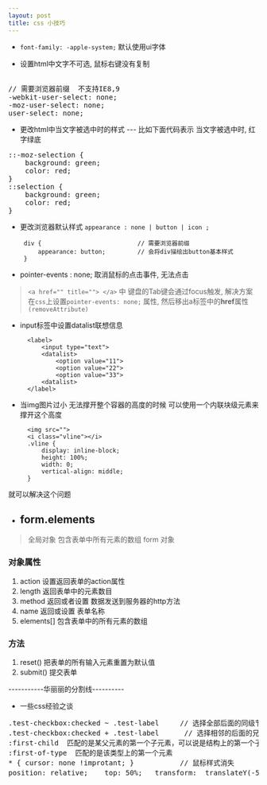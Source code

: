 ```yaml
---
layout: post
title: css 小技巧
---
```




-  `font-family: -apple-system;`  默认使用ui字体

-  设置html中文字不可选, 鼠标右键没有复制 
<pre>	
// 需要浏览器前缀  不支持IE8,9
-webkit-user-select: none;
-moz-user-select: none;
user-select: none;
</pre>

- 更改html中当文字被选中时的样式  ---  比如下面代码表示 当文字被选中时,  红字绿底
<pre>
::-moz-selection {
	background: green;
	color: red;
}
::selection {
	background: green;
	color: red;
}
</pre>

-  更改浏览器默认样式 `appearance : none | button | icon ;`
	

		div {							// 需要浏览器前缀  
			appearance: button;			// 会将div描绘出button基本样式
		}

- pointer-events : none;	取消鼠标的点击事件, 无法点击
> `<a href="" title=""> </a>`  中 键盘的Tab键会通过focus触发,  解决方案 在`css`上设置`pointer-events: none;` 属性,   然后移出a标签中的**href**属性`(removeAttribute)`

- input标签中设置datalist联想信息

		<label>
			<input type="text">
			<datalist>
				<option value="11">
				<option value="22">
				<option value="33">
			<datalist>
		</label>

- 当img图片过小 无法撑开整个容器的高度的时候 可以使用一个内联块级元素来撑开这个高度 
		
		<img src="">
		<i class="vline"></i>
		.vline {
			display: inline-block;
			height: 100%;
			width: 0;
			vertical-align: middle;
		}
就可以解决这个问题
	

- ## form.elements 
> 全局对象  包含表单中所有元素的数组 form 对象

### 对象属性

1. action  设置返回表单的action属性 
2. length  返回表单中的元素数目
3. method  返回或者设置 数据发送到服务器的http方法
4. name     返回或设置 表单名称
5. elements[]       包含表单中的所有元素的数组

### 方法

1. reset()    把表单的所有输入元素重置为默认值
2. submit()     提交表单
 

-----------华丽丽的分割线----------

- 一些css经验之谈
<pre>
.test-checkbox:checked ~ .test-label     // 选择全部后面的同级节点元素
.test-checkbox:checked + .test-label 	  // 选择相邻的后面的兄弟节点
:first-child  匹配的是某父元素的第一个子元素，可以说是结构上的第一个子元素
:first-of-type 	匹配的是该类型上的第一个元素
* { cursor: none !improtant; } 			 // 鼠标样式消失
position: relative;    top: 50%;   transform:  translateY(-50%);           // 垂直居中
</pre>
